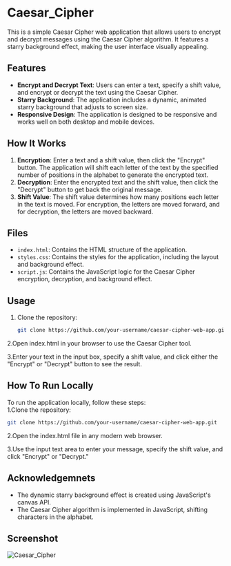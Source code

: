 # Caesar_Cipher

This is a simple Caesar Cipher web application that allows users to encrypt and decrypt messages using the Caesar Cipher algorithm. It features a starry background effect, making the user interface visually appealing.

## Features
- **Encrypt and Decrypt Text**: Users can enter a text, specify a shift value, and encrypt or decrypt the text using the Caesar Cipher.
- **Starry Background**: The application includes a dynamic, animated starry background that adjusts to screen size.
- **Responsive Design**: The application is designed to be responsive and works well on both desktop and mobile devices.

## How It Works
1. **Encryption**: Enter a text and a shift value, then click the "Encrypt" button. The application will shift each letter of the text by the specified number of positions in the alphabet to generate the encrypted text.
2. **Decryption**: Enter the encrypted text and the shift value, then click the "Decrypt" button to get back the original message.
3. **Shift Value**: The shift value determines how many positions each letter in the text is moved. For encryption, the letters are moved forward, and for decryption, the letters are moved backward.

## Files
- `index.html`: Contains the HTML structure of the application.
- `styles.css`: Contains the styles for the application, including the layout and background effect.
- `script.js`: Contains the JavaScript logic for the Caesar Cipher encryption, decryption, and background effect.

## Usage
1. Clone the repository:
   ```bash
   git clone https://github.com/your-username/caesar-cipher-web-app.git

2.Open index.html in your browser to use the Caesar Cipher tool.  
  
3.Enter your text in the input box, specify a shift value, and click either the "Encrypt" or "Decrypt" button to see the result.    

## How To Run Locally  

To run the application locally, follow these steps:  
1.Clone the repository:
   ```bash
   git clone https://github.com/your-username/caesar-cipher-web-app.git
```
2.Open the index.html file in any modern web browser. 
  
3.Use the input text area to enter your message, specify the shift value, and click "Encrypt" or "Decrypt."    

## Acknowledgemnets  
- The dynamic starry background effect is created using JavaScript's canvas API.
- The Caesar Cipher algorithm is implemented in JavaScript, shifting characters in the alphabet.

## Screenshot
![Caesar_Cipher](C:\Users\DELL\Desktop\caesar_cipher)




